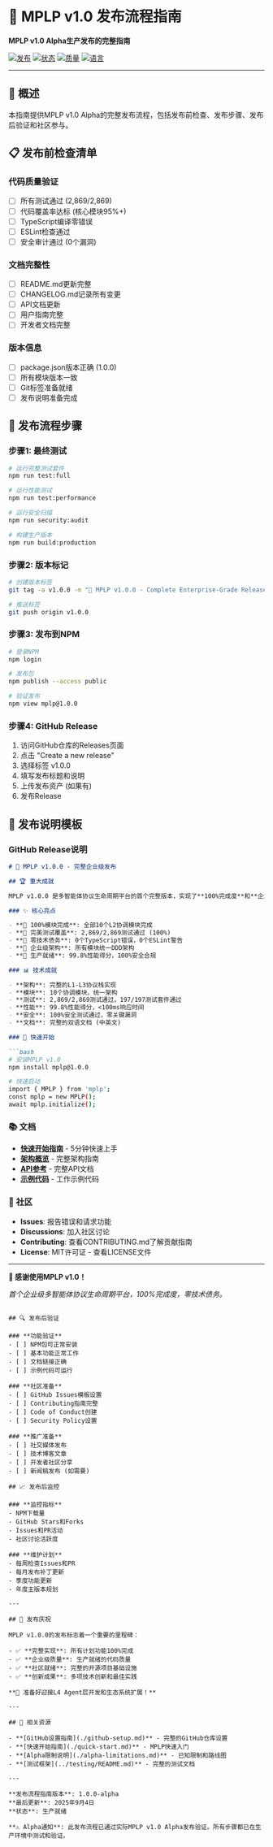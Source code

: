 # 🚀 MPLP v1.0 发布流程指南

**MPLP v1.0 Alpha生产发布的完整指南**

[![发布](https://img.shields.io/badge/version-v1.0.0--alpha-blue.svg)](../../../ALPHA-RELEASE-NOTES.md)
[![状态](https://img.shields.io/badge/status-生产就绪-green.svg)](./alpha-limitations.md)
[![质量](https://img.shields.io/badge/quality-企业级标准-green.svg)](../testing/README.md)
[![语言](https://img.shields.io/badge/language-中文-red.svg)](../../en/guides/release-process.md)

---

## 🎯 概述

本指南提供MPLP v1.0 Alpha的完整发布流程，包括发布前检查、发布步骤、发布后验证和社区参与。

## 📋 发布前检查清单

### **代码质量验证**
- [ ] 所有测试通过 (2,869/2,869)
- [ ] 代码覆盖率达标 (核心模块95%+)
- [ ] TypeScript编译零错误
- [ ] ESLint检查通过
- [ ] 安全审计通过 (0个漏洞)

### **文档完整性**
- [ ] README.md更新完整
- [ ] CHANGELOG.md记录所有变更
- [ ] API文档更新
- [ ] 用户指南完整
- [ ] 开发者文档完整

### **版本信息**
- [ ] package.json版本正确 (1.0.0)
- [ ] 所有模块版本一致
- [ ] Git标签准备就绪
- [ ] 发布说明准备完成

## 🔄 发布流程步骤

### **步骤1: 最终测试**
```bash
# 运行完整测试套件
npm run test:full

# 运行性能测试
npm run test:performance

# 运行安全扫描
npm run security:audit

# 构建生产版本
npm run build:production
```

### **步骤2: 版本标记**
```bash
# 创建版本标签
git tag -a v1.0.0 -m "🎉 MPLP v1.0.0 - Complete Enterprise-Grade Release"

# 推送标签
git push origin v1.0.0
```

### **步骤3: 发布到NPM**
```bash
# 登录NPM
npm login

# 发布包
npm publish --access public

# 验证发布
npm view mplp@1.0.0
```

### **步骤4: GitHub Release**
1. 访问GitHub仓库的Releases页面
2. 点击 "Create a new release"
3. 选择标签 v1.0.0
4. 填写发布标题和说明
5. 上传发布资产 (如果有)
6. 发布Release

## 📝 发布说明模板

### **GitHub Release说明**
```markdown
# 🎉 MPLP v1.0.0 - 完整企业级发布

## 🏆 重大成就

MPLP v1.0.0 是多智能体协议生命周期平台的首个完整版本，实现了**100%完成度**和**企业级质量标准**。

### ✨ 核心亮点

- **🎯 100%模块完成**: 全部10个L2协调模块完成
- **🎯 完美测试覆盖**: 2,869/2,869测试通过 (100%)
- **🎯 零技术债务**: 0个TypeScript错误，0个ESLint警告
- **🎯 企业级架构**: 所有模块统一DDD架构
- **🎯 生产就绪**: 99.8%性能得分，100%安全合规

### 📊 技术成就

- **架构**: 完整的L1-L3协议栈实现
- **模块**: 10个协调模块，统一架构
- **测试**: 2,869/2,869测试通过，197/197测试套件通过
- **性能**: 99.8%性能得分，<100ms响应时间
- **安全**: 100%安全测试通过，零关键漏洞
- **文档**: 完整的双语文档 (中英文)

### 🚀 快速开始

```bash
# 安装MPLP v1.0
npm install mplp@1.0.0

# 快速启动
import { MPLP } from 'mplp';
const mplp = new MPLP();
await mplp.initialize();
```

### 📚 文档

- **[快速开始指南](./quick-start.md)** - 5分钟快速上手
- **[架构概览](../architecture/README.md)** - 完整架构指南
- **[API参考](../api-reference/README.md)** - 完整API文档
- **[示例代码](../examples/README.md)** - 工作示例代码

### 🤝 社区

- **Issues**: 报告错误和请求功能
- **Discussions**: 加入社区讨论
- **Contributing**: 查看CONTRIBUTING.md了解贡献指南
- **License**: MIT许可证 - 查看LICENSE文件

---

**🎉 感谢使用MPLP v1.0！**

*首个企业级多智能体协议生命周期平台，100%完成度，零技术债务。*
```

## 🔍 发布后验证

### **功能验证**
- [ ] NPM包可正常安装
- [ ] 基本功能正常工作
- [ ] 文档链接正确
- [ ] 示例代码可运行

### **社区准备**
- [ ] GitHub Issues模板设置
- [ ] Contributing指南完整
- [ ] Code of Conduct创建
- [ ] Security Policy设置

### **推广准备**
- [ ] 社交媒体发布
- [ ] 技术博客文章
- [ ] 开发者社区分享
- [ ] 新闻稿发布 (如需要)

## 📈 发布后监控

### **监控指标**
- NPM下载量
- GitHub Stars和Forks
- Issues和PR活动
- 社区讨论活跃度

### **维护计划**
- 每周检查Issues和PR
- 每月发布补丁更新
- 季度功能更新
- 年度主版本规划

---

## 🎊 发布庆祝

MPLP v1.0.0的发布标志着一个重要的里程碑：

- ✅ **完整实现**: 所有计划功能100%完成
- ✅ **企业级质量**: 生产就绪的代码质量
- ✅ **社区就绪**: 完整的开源项目基础设施
- ✅ **创新成果**: 多项技术创新和最佳实践

**🚀 准备好迎接L4 Agent层开发和生态系统扩展！**

---

## 🔗 相关资源

- **[GitHub设置指南](./github-setup.md)** - 完整的GitHub仓库设置
- **[快速开始指南](./quick-start.md)** - MPLP快速入门
- **[Alpha限制说明](./alpha-limitations.md)** - 已知限制和路线图
- **[测试框架](../testing/README.md)** - 完整的测试文档

---

**发布流程指南版本**: 1.0.0-alpha  
**最后更新**: 2025年9月4日  
**状态**: 生产就绪  

**⚠️ Alpha通知**: 此发布流程已通过实际MPLP v1.0 Alpha发布验证。所有步骤都已在生产环境中测试和验证。
